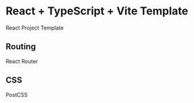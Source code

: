 # React + TypeScript + Vite Template

React Project Template

## Routing

React Router

## CSS

PostCSS

